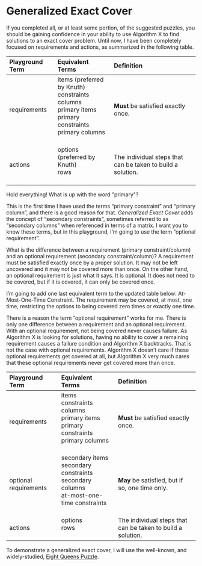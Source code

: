 # Generalized Exact Cover
 
If you completed all, or at least some portion, of the suggested puzzles, you should be gaining confidence in your ability to use Algorithm X to find solutions to an exact cover problem. Until now, I have been completely focused on requirements and actions, as summarized in the following table.

| Playground Term | Equivalent Terms          | Definition                                |
|:--|:----|:------------------------------------------------------------------|
| requirements|items (preferred by Knuth)<BR>constraints<BR>columns<BR>primary items<BR>primary constraints<BR>primary columns<BR><BR>| __Must__ be satisfied exactly once. |
| actions |options (preferred by Knuth)<BR>rows<BR><BR>| The individual steps that can be taken to build a solution.|

Hold everything! What is up with the word "primary"?

This is the first time I have used the terms “primary constraint” and “primary column”, and there is a good reason for that. _Generalized Exact Cover_ adds the concept of “secondary constraints”, sometimes referred to as “secondary columns” when referenced in terms of a matrix. I want you to know these terms, but in this playground, I’m going to use the term “optional requirement”.

What is the difference between a requirement (primary constraint/column) and an optional requirement (secondary constraint/column)? A requirement must be satisfied exactly once by a proper solution. It may not be left uncovered and it may not be covered more than once. On the other hand, an optional requirement is just what it says. It is optional. It does not need to be covered, but if it is covered, it can only be covered once.

I’m going to add one last equivalent term to the updated table below: At-Most-One-Time Constraint. The requirement may be covered, at most, one time, restricting the options to being covered zero times or exactly one time.

There is a reason the term “optional requirement” works for me. There is only one difference between a requirement and an optional requirement. With an optional requirement, not being covered never causes failure. As Algorithm X is looking for solutions, having no ability to cover a remaining requirement causes a failure condition and Algorithm X backtracks. That is not the case with optional requirements. Algorithm X doesn’t care if these optional requirements get covered at all, but Algorithm X very much cares that these optional requirements never get covered more than once.

| Playground Term | Equivalent Terms          | Definition                                |
|:--|:----|:------------------------------------------------------------------|
| requirements|items<BR>constraints<BR>columns<BR>primary items<BR>primary constraints<BR>primary columns<BR><BR>| __Must__ be satisfied exactly once. |
| optional requirements|secondary items<BR>secondary constraints<BR>secondary columns<BR>at-most-one-time constraints<BR><BR>| __May__ be satisfied, but if so, one time only. |
| actions |options<BR>rows<BR><BR>| The individual steps that can be taken to build a solution.|

To demonstrate a generalized exact cover, I will use the well-known, and widely-studied, [Eight Queens Puzzle](https://en.wikipedia.org/wiki/Eight_queens_puzzle).

<BR>